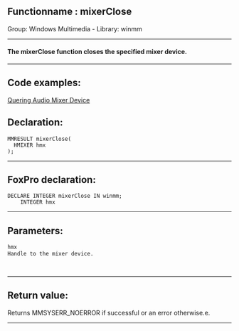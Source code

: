 <link rel="stylesheet" type="text/css" href="../../css/win32api.css">  
<link rel="stylesheet" href="https://cdnjs.cloudflare.com/ajax/libs/font-awesome/4.7.0/css/font-awesome.min.css">

## Functionname : mixerClose
Group: Windows Multimedia - Library: winmm    
***  


#### The mixerClose function closes the specified mixer device.
***  


## Code examples:
[Quering Audio Mixer Device](../../samples/sample_423.md)  

## Declaration:
```foxpro  
MMRESULT mixerClose(
  HMIXER hmx
);  
```  
***  


## FoxPro declaration:
```foxpro  
DECLARE INTEGER mixerClose IN winmm;
	INTEGER hmx  
```  
***  


## Parameters:
```txt  
hmx
Handle to the mixer device.

  
```  
***  


## Return value:
Returns MMSYSERR_NOERROR if successful or an error otherwise.e.  
***  

